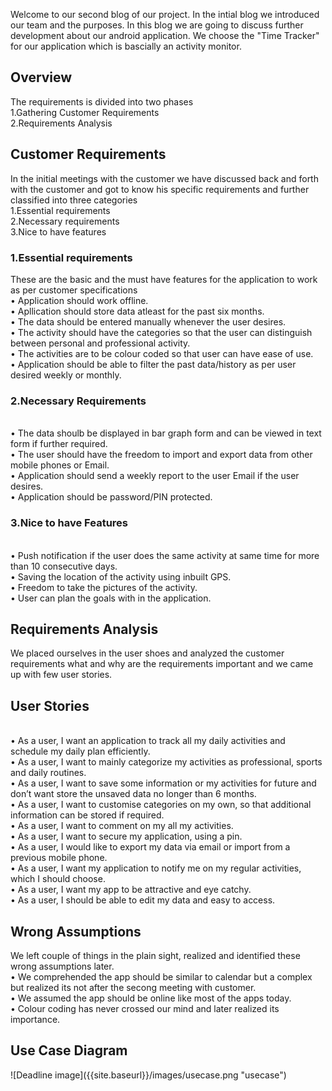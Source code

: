 Welcome to our second blog of our project. In the intial blog we introduced our team and the purposes. In this blog we are going to discuss further development about our android application. We choose the "Time Tracker" for our application which is bascially an activity monitor. 
<h2>Overview</h2>
The requirements is divided into two phases
<br>1.Gathering Customer Requirements
<br>2.Requirements Analysis

<h2>Customer Requirements</h2>
In the initial meetings with the customer we have discussed back and forth with the customer and got to know his specific requirements and further classified into three categories
<br>1.Essential requirements
<br>2.Necessary requirements
<br>3.Nice to have  features
<h3>1.Essential requirements</h3>
These are the basic and the must have features for the application to work as per 
      customer specifications
<br>• Application should work offline.
<br>• Apllication should store data atleast for the past six months.
<br>• The data should be entered manually whenever the user desires.
<br>• The activity should have the categories so that the user can distinguish between personal and professional activity.
<br>• The activities are to be colour coded so that user can have ease of use.
<br>• Application should be able to filter the past data/history as per user desired weekly or monthly.
<h3>2.Necessary Requirements</h3>
<br>• The data shoulb be displayed in bar graph form and can be viewed in text form if further required.
<br>• The user should have the freedom to import and export data from other mobile phones or Email.
<br>• Application should send a weekly report to the user Email if the user desires.
<br>• Application should be password/PIN protected.

<h3>3.Nice to have Features</h3>
<br>• Push notification if the user does the same activity at same time for more than 10 consecutive days.
<br>• Saving the location of the activity using inbuilt GPS.
<br>• Freedom to take the pictures of the activity.
<br>• User can plan the goals with in the application.



















<h2>Requirements Analysis</h2>
 We placed ourselves in the user shoes and analyzed the customer requirements what and why are the requirements important and we came up with few user stories.

<h2>User Stories</h2>

<br>•	As a user, I want an application to track all my daily activities and schedule my daily plan efficiently.
<br>•	As a user, I want to mainly categorize my activities as professional, sports and daily routines.
<br>•	As a user, I want to save some information or my activities for future and don’t want store the unsaved data no longer than 6 months.
<br>•	As a user, I want to customise categories on my own, so that additional information can be stored if required.
<br>•	As a user, I want to comment on my all my activities.
<br>•	As a user, I want to secure my application, using a pin.
<br>•	As a user, I would like to export my data via email or import from a previous mobile phone.
<br>•	As a user, I want my application to notify me on my regular activities, which I should choose.
<br>•	As a user, I want my app to be attractive and eye catchy.
<br>•	As a user, I should be able to edit my data and easy to access.

<h2>Wrong Assumptions</h2>
We left couple of things in the plain sight, realized and identified these wrong assumptions later.
<br>• We comprehended the app should be  similar to calendar but a complex but realized its not after the secong meeting with customer.
<br>• We assumed the app should be online like most of the apps today.
<br>• Colour coding has never crossed our mind and later realized its importance.


<h2>Use Case Diagram</h2>
![Deadline image]({{site.baseurl}}/images/usecase.png "usecase")


<h1></h1>
